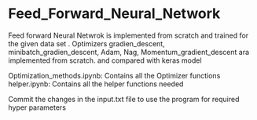 # Feed_Forward_Neural_Network
Feed forward Neural Netwrok is implemented from scratch and trained for the given data set . Optimizers gradien_descent, minibatch_gradien_descent, Adam, Nag, Momentum_gradient_descent ara implemented from scratch. and compared with keras model 

Optimization_methods.ipynb: Contains all the Optimizer functions
helper.ipynb: Contains all the helper functions needed

Commit the changes in the input.txt file to use the program for required hyper parameters
